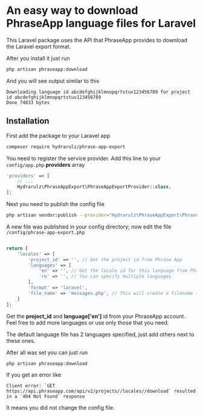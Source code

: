 # An easy way to download PhraseApp language files for Laravel

This Laravel package uses the API that PhraseApp provides to download the
Laravel export format.

After you install it just run

```bash
php artisan phraseapp:download
```

And you will see output similar to this
```
Downloading language id abcdefghijklmnopqrtstuv123456789 for project id abcdefghijklmnopqrtstuv123456789
Done 74833 bytes
```

## Installation
First add the package to your Laravel app

```bash
composer require hydrarulz/phrase-app-export
```

You need to register the service provider.
Add this line to your `config/app.php` **providers** array

```php
'providers' => [
    // ...
    Hydrarulz\PhraseAppExport\PhraseAppExportProvider::class,
];
```

Next you need to publish the config file

```bash
php artisan vendor:publish --provider="Hydrarulz\PhraseAppExport\PhraseAppExportProvider"
```

A new file was published in your config directory; now edit the file `/config/phrase-app-export.php`

```php

return [
    'locales' => [
        'project_id' => '', // Get the project id from Phrase App
        'languages' => [
            'en' => '', // Get the locale id for this language from Phrase App
            'ro' => '', // You can specify multiple languages
        ],
        'format' => 'laravel',
        'file_name' => 'messages.php', // This will create a filename (i.e /resources/lang/en/messages.php)
    ]
];

```

Get the **project_id** and **language['en']** id from your PhraseApp account. Feel free to add more languages or use only those that you need.

The default language file has 2 languages specified, just add others next to these ones.

After all was set you can just run

```bash
php artisan phraseapp:download
```

If you get an error like
```
Client error: `GET https://api.phraseapp.com/api/v2/projects//locales//download` resulted in a `404 Not Found` response
```
It means you did not change the config file.
